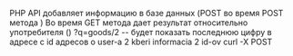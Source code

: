  PHP API добавляет информацию в базе данных (POST во время POST метода )
 Во время GET метода дает результат относительно употребителя   ()
 ?q=goods/2 -- будет показать последнюю цифру в адресе  с id адресов о user-а 2 kberi informacia 2 id-ov 
 curl -X POST 